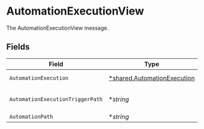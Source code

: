 # AutomationExecutionView

The AutomationExecutionView message.


## Fields

| Field                                                                            | Type                                                                             | Required                                                                         | Description                                                                      |
| -------------------------------------------------------------------------------- | -------------------------------------------------------------------------------- | -------------------------------------------------------------------------------- | -------------------------------------------------------------------------------- |
| `AutomationExecution`                                                            | [*shared.AutomationExecution](../../../pkg/models/shared/automationexecution.md) | :heavy_minus_sign:                                                               | The AutomationExecution message.                                                 |
| `AutomationExecutionTriggerPath`                                                 | **string*                                                                        | :heavy_minus_sign:                                                               | The automationExecutionTriggerPath field.                                        |
| `AutomationPath`                                                                 | **string*                                                                        | :heavy_minus_sign:                                                               | The automationPath field.                                                        |